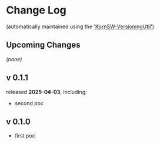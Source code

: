 # Change Log

(automatically maintained using the ['KornSW-VersioningUtil'](https://github.com/KornSW/VersioningUtil))



## Upcoming Changes

*(none)*



## v 0.1.1
released **2025-04-03**, including:
 - second poc



## v 0.1.0
 * first poc
